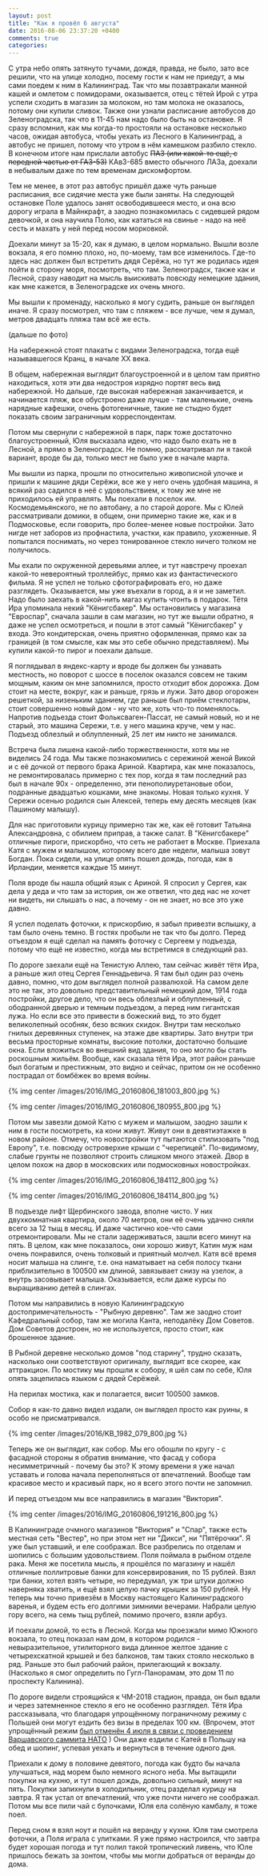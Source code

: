 ```yaml
---
layout: post
title: "Как я провёл 6 августа"
date: 2016-08-06 23:37:20 +0400
comments: true
categories: 
---
```

С утра небо опять затянуто тучами, дождя, правда, не было, зато все решили, что на улице холодно, посему гости к нам не приедут, а мы сами поедем к ним в Калининград. Так что мы позавтракали манной кашей и омлетом с помидорами, оказывается, отец с тётей Ирой с утра успели сходить в магазин за молоком, но там молока не оказалось, потому они купили сливок. Также они узнали расписание автобусов до Зеленоградска, так что в 11-45 нам надо было быть на остановке. Я сразу вспомнил, как мы когда-то простояли на остановке несколько часов, ожидая автобуса, чтобы уехать из Лесного в Калининград, а автобус не пришел, потому что утром в нём камешком разбило стекло. В конечном итоге нам прислали автобус ~~ПАЗ (или какой-то ещё, с передней частью от ГАЗ-53)~~ КАвЗ-685 вместо обычного ЛАЗа, доехали в небывалым даже по тем временам дискомфортом.

Тем не менее, в этот раз автобус пришёл даже чуть раньше расписания, все сидячие места уже были заняты. На следующей остановке Поле удалось занят освободившееся место, и она всю дорогу играла в Майнкрафт, а заодно познакомилась с сидевшей рядом девочкой, и она научила Полю, как кататься на свинье - надо на неё сесть и махать у ней перед носом морковкой.

Доехали минут за 15-20, как я думаю, в целом нормально. Вышли возле вокзала, я его помню плохо, но, по-моему, там все изменилось. Где-то здесь нас должен был встретить дядя Серёжа, но тут же родилась идея пойти в сторону моря, посмотреть, что там. Зеленоградск, также как и Лесной, сразу наводит на мысль выискивать повсюду немецкие здания, как мне кажется, в Зеленоградске их очень много.

Мы вышли к променаду, насколько я могу судить, раньше он выглядел иначе. Я сразу посмотрел, что там с пляжем - все лучше, чем я думал, метров двадцать пляжа там всё же есть. 

(дальше по фото)

На набережной стоят плакаты с видами Зеленоградска, тогда ещё называвшегося Кранц, в начале ХХ века.


В общем, набережная выглядит благоустроенной и в целом там приятно находиться, хотя эти два недостроя изрядно портят весь вид набережной. Но дальше, где высокая набережная заканчивается, и начинается пляж, все обустроено даже лучше - там маленькие, очень нарядные кафешки, очень фотогеничные, такие не стыдно будет показать своим заграничным корреспондентам.

Потом мы свернули с набережной в парк, парк тоже достаточно благоустроенный, Юля высказала идею, что надо было ехать не в Лесной, а прямо в Зеленоградск. Не помню, рассматривал ли я такой вариант, вроде бы да, только мест не было уже в начале марта.

Мы вышли из парка, прошли по относительно живописной улочке и пришли к машине дяди Серёжи, все же у него очень удобная машина, я всякий раз садился в неё с удовольствием, к тому же мне не приходилось ей управлять. Мы поехали в поселок им. Космодемьянского, не по автобану, а по старой дороге. Мы с Юлей рассматривали домики, в общем, они примерно такие же, как и в Подмосковье, если говорить, про более-менее новые постройки. Зато нигде нет заборов из профнастила, участки, как правило, ухоженные. Я попытался поснимать, но через тонированное стекло ничего толком не получилось.

Мы ехали по окруженной деревьями аллее, и тут навстречу проехал какой-то невероятный троллейбус, прямо как из фантастического фильма. Я не успел не только сфотографировать его, но даже разглядеть. Оказывается, мы уже въехали в город, а я и не заметил. Надо было заехать в какой-нить магаз купить чтонть в подарок. Тётя Ира упоминала некий "Кёнигсбакер". Мы остановились у магазина "Евроспар", сначала зашли в сам магазин, но тут же вышли обратно, я даже не успел осмотреться, и пошли в этот самый "Кёнигсбакер" у входа. Это кондитерская, очень приятно оформленная, прямо как за границей (в том смысле, как мы это себе обычно представляем). Мы купили какой-то пирог и поехали дальше.

Я поглядывал в яндекс-карту и вроде бы должен бы узнавать местность, но поворот с шоссе в поселок оказался совсем не таким мощным, каким он мне запомнился, просто отходит вбок дорожка. Дом стоит на месте, вокруг, как и раньше, грязь и лужи. Зато двор огорожен решеткой, за низеньким зданием, где раньше был приём стеклотары, стоит совершенно новый дом - ну что же, хоть что-то поменялось. Напротив подъезда стоит Фольксваген-Пассат, не самый новый, но и не старый, это машина Сережи, т.е. у него машина круче, чем у нас. Подъезд облезлый и облупленный, 25 лет им никто не занимался.

Встреча была лишена какой-либо торжественности, хотя мы не виделись 24 года. Мы также познакомились с сережиной женой Викой и с её дочкой от первого брака Ариной. Квартира, как мне показалось, не ремонтировалась примерно с тех пор, когда я там последний раз был в начале 90х - определенно, эти пенополиуретановые обои, подранные двадцатью кошками, мне знакомы. Новая только кухня. У Сережи осенью родился сын Алексей, теперь ему десять месяцев (как Пашиному малышу).

Для нас приготовили курицу примерно так же, как её готовит Татьяна Александровна, с обилием приправ, а также салат. В "Кёнигсбакере" отличные пироги, прискорбно, что сеть не работает в Москве. Приехала Катя с мужем и малышом, которому всего две недели, малыша зовут Богдан. Пока сидели, на улице опять пошел дождь, погода, как в Ирландии, меняется каждые 15 минут.

Поля вроде бы нашла общий язык с Ариной. Я спросил у Сергея, как дела у деда и что там за история, он же ответил, что дед нас не хочет ни видеть, ни слышать о нас, а почему - он не знает, но все это уже давно.

Я успел поделать фоточки, к прискорбию, я забыл привезти вспышку, а там было очень темно. В гостях пробыли не так что бы долго. Перед отъездом я ещё сделал на память фоточку с Сергеем у подъезда, потому что ещё не известно, когда мы встретимся в следующий раз.



По дороге заехали ещё на Тенистую Аллею, там сейчас живёт тётя Ира, а раньше жил отец Сергея Геннадьевича. Я там был один раз очень давно, помню, что дом выглядел полной развалюхой. На самом деле это не так, это довольно представительный немецкий дом, 1914 года постройки, другое дело, что он весь облезлый и облупленный, с ободранной дверью и темным подъездом, а перед ним гигантская лужа. Но если все это привести в божеский вид, то это будет великолепный особняк, безо всяких скидок. Внутри там несколько гнилых деревянных ступенек, на этаже две квартиры. Зато внутри три весьма просторные комнаты, высокие потолки, достаточно большие окна. Если вложиться во внешний вид здания, то оно могло бы стать роскошным жильём. Вообще, как сказала тётя Ира, этот район раньше был богатым и престижным, это видно и сейчас, притом он не особенно пострадал от бомбёжек во время войны. 

{% img center /images/2016/IMG_20160806_181003_800.jpg %}

{% img center /images/2016/IMG_20160806_180955_800.jpg %}

Потом мы завезли домой Катю с мужем и малышом, заодно зашли к ним в гости посмотреть, ка кони живут. Живут они в девятиэтажке в новом районе. Отмечу, что новостройки тут пытаются стилизовать "под Европу", т.е. повсюду островерхие крыши с "черепицей". По-видимому, слабые грунты не позволяют строить слишком много этажей. Двор в целом похож на двор в московских или подмосковных новостройках.

{% img center /images/2016/IMG_20160806_184112_800.jpg %}

{% img center /images/2016/IMG_20160806_184114_800.jpg %}

В подъезде лифт Щербинского завода, вполне чисто. У них двухкомнатная квартира, около 70 метров, они её очень удачно сняли всего за 12 тыщ в месяц. И даже частично кое-что сами отремонтировали. Мы не стали задерживаться, зашли всего минут на пять. В целом, как мне показалось, они хорошо живут, Катин муж нам очень понравился, очень толковый и приятный молчел. Катя всё время носит малыша на слинге, т.е. она наматывает на себя полосу ткани приблизительно в 100500 км длиной, завязывает снизу на узелок, а внутрь засовывает малыша. Оказывается, если даже курсы по выращиванию детей в слингах.

Потом мы направились в новую Калининградскую достопримечательность - "Рыбную деревню". Там же заодно стоит Кафедральный собор, там же могила Канта, неподалёку Дом Советов. Дом Советов достроен, но не используется, просто стоит, как брошенное здание.

В Рыбной деревне несколько домов "под старину", трудно сказать, насколько они соответствуют оригиналу, выглядит все скорее, как аттракцион. По мостику мы прошли к собору, я шёл сам по себе, Юля опять зацепилась языком с дядей Серёжей.

На перилах мостика, как и полагается, висит 100500 замков.

Собор я как-то давно видел издали, он выглядел просто как руины, я особо не присматривался. 

{% img center /images/2016/KB_1982_079_800.jpg %}

Теперь же он выглядит, как собор. Мы его обошли по кругу - с фасадной стороны я обратив внимание, что фасад у собора несимметричный - почему бы это? К этому времени я уже начал уставать и голова начала переполняться от впечатлений. Вообще там красивое место и красивый парк, но я всего этого почти не запомнил.

И перед отъездом мы все направились в магазин "Виктория". 

{% img center /images/2016/IMG_20160806_191216_800.jpg %}

В Калининграде очмного магазинов "Виктория" и "Спар", также есть местная сеть "Вестер", но при этом нет ни "Дикси", ни "Пятёрочки". Я уже был уставший, и еле соображал. Все разбрелись по отделам и шопились с большим удовольствием. Поля поймала в рыбном отделе рака. Меня же посетила мысль, я прошёлся по магазину и нашёл отличные поллитровые банки для консервирования, по 15 рублей. Взял три банки, хотел взять четыре, но передумал, уж три штуки должно наверняка хватить, и ещё взял целую пачку крышек за 150 рублей. Ну теперь мы точно привезём в Москву настоящего Калининградского варенья, и будем есть его долгими зимними вечерами. Набрали целую гору всего, на семь тыщ рублей, помимо прочего, взяли арбуз.

И поехали домой, то есть в Лесной. Когда мы проезжали мимо Южного вокзала, то отец показал нам дом, в котором родился - 
невыразительное, утилиторного вида длинное желтое здание с четырехскатной крышей и без балконов, там таких стояло несколько в ряд. Раньше это был рабочий район, прилегающий к вокзалу. (Насколько я смог определить по Гугл-Панорамам, это дом 11 по проспекту Калинина).

По дороге видели строящийся к ЧМ-2018 стадион, правда, он был вдали и через затемненное стекло я его не особенно разглядел. Тётя Ира рассказывала, что благодаря упрощённому пограничному режиму с Польшей они могут ездить без визы в пределах 100 км. (Впрочем, этот упрощённый режим [был отменён 4 июля в связи с проведением Варшавского саммита НАТО](http://geo-politica.info/polsha-repetiruet-blokadu-kaliningrada.html) ) Они даже ездили с Катей в Польшу на обед и шопинг, успевая уехать и вернуться в течение одного дня.

Приехали к дому в половине девятого, погода как будто бы начала улучшаться, над морем было немного ясного неба. Мы вытащили покупки на кухню, и тут пошел дождь, довольно сильный, минут на пять. Покупки запихнули в холодильник, отец разделал курицу на завтра. Я так устал от впечатлений, что уже почти ничего не соображал. Потом мы все пили чай с булочками, Юля ела солёную камбалу, я тоже поел. 

Перед сном я взял ноут и пошёл на веранду у кухни. Юля там смотрела фоточки, а Поля играла с улитками. Я уже прямо настроился, что завтра будет хорошая погода и тут полил такой тропический ливень, что Юле пришлось бежать за зонтом, чтобы мы могли добраться от веранды до дома.